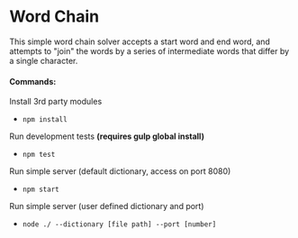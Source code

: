 # Word Chain

This simple word chain solver accepts a start word and end word, and attempts to "join" the words by a series of intermediate words that differ by a single character.

#### Commands:

Install 3rd party modules
 * `npm install`

Run development tests **(requires gulp global install)**
 * `npm test`

Run simple server (default dictionary, access on port 8080)
 * `npm start`

Run simple server (user defined dictionary and port)
 * `node ./ --dictionary [file path] --port [number]`
